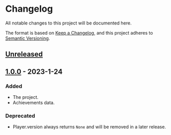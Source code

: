 # Changelog

All notable changes to this project will be documented here.

The format is based on [Keep a Changelog](https://keepachangelog.com/en/1.0.0/),
and this project adheres to [Semantic Versioning](https://semver.org/spec/v2.0.0.html).

## [Unreleased]

## [1.0.0] - 2023-1-24

### Added

- The project.
- Achievements data.

### Deprecated

- Player.version always returns ``None`` and will be removed in a later release.

[Unreleased]: https://github.com/duhby/hypixel.py/compare/v1.0.0...master
[1.0.0]: https://github.com/duhby/hypixel.py/releases/tag/v1.0.0
